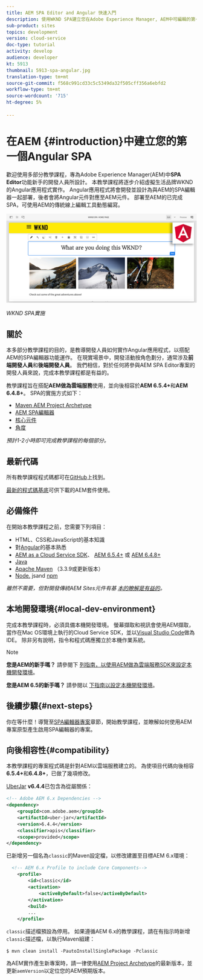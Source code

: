 ```yaml
---
title: AEM SPA Editor and Angular 快速入門
description: 使用WKND SPA建立您在Adobe Experience Manager, AEM中可編輯的第一個Angular Single Page Application(SPA)。 瞭解如何使用Angular JS架構與AEM的SPA編輯器建立SPA。 本多部分教學課程將逐步介紹虛擬生活品牌WKND的Angular應用程式實作。 本教學課程涵蓋SPA的端對端建立以及與AEM的整合。
sub-product: sites
topics: development
version: cloud-service
doc-type: tutorial
activity: develop
audience: developer
kt: 5913
thumbnail: 5913-spa-angular.jpg
translation-type: tm+mt
source-git-commit: f568c991cd33c5c5349da32f505cff356a6ebfd2
workflow-type: tm+mt
source-wordcount: '715'
ht-degree: 5%

---
```



# 在AEM {#introduction}中建立您的第一個Angular SPA

歡迎使用多部分教學課程，專為Adobe Experience Manager(AEM)中&#x200B;**SPA Editor**&#x200B;功能新手的開發人員所設計。 本教學課程將逐步介紹虛擬生活品牌WKND的Angular應用程式實作。 Angular應用程式將會開發並設計為與AEM的SPA編輯器一起部署，後者會將Angular元件對應至AEM元件。 部署至AEM的已完成SPA，可使用AEM的傳統線上編輯工具動態編寫。

![最終實施的SPA](assets/wknd-spa-implementation.png)

*WKND SPA實施*

## 關於

本多部分教學課程的目的，是教導開發人員如何實作Angular應用程式，以搭配AEM的SPA編輯器功能運作。 在現實場景中，開發活動按角色劃分，通常涉及&#x200B;**前端開發人員**&#x200B;和&#x200B;**後端開發人員**。 我們相信，對於任何將參與AEM SPA Editor專案的開發人員來說，完成本教學課程都是有益的。

教學課程旨在搭配&#x200B;**AEM做為雲端服務**&#x200B;使用，並向後相容於&#x200B;**AEM 6.5.4+**&#x200B;和&#x200B;**AEM 6.4.8+**。 SPA的實施方式如下：

* [Maven AEM Project Archetype](https://docs.adobe.com/content/help/zh-Hant/experience-manager-core-components/using/developing/archetype/overview.html)
* [AEM SPA編輯器](https://docs.adobe.com/content/help/en/experience-manager-65/developing/headless/spas/spa-walkthrough.html#content-editing-experience-with-spa)
* [核心元件](https://docs.adobe.com/content/help/zh-Hant/experience-manager-core-components/using/introduction.html)
* [角度](https://angular.io/)

*預計1-2小時即可完成教學課程的每個部分。*

## 最新代碼

所有教學課程程式碼都可在[GitHub](https://github.com/adobe/aem-guides-wknd-spa)上找到。

[最新的程式碼基底](https://github.com/adobe/aem-guides-wknd-spa/releases)可供下載的AEM套件使用。

## 必備條件

在開始本教學課程之前，您需要下列項目：

* HTML、CSS和JavaScript的基本知識
* 對[Angular](https://angular.io/)的基本熟悉
* [AEM as a Cloud Service SDK](https://docs.adobe.com/content/help/en/experience-manager-learn/cloud-service/local-development-environment-set-up/aem-runtime.html#download-the-aem-as-a-cloud-service-sdk)、 [AEM 6.5.4+](https://helpx.adobe.com/experience-manager/aem-releases-updates.html#65) 或 [AEM 6.4.8+](https://helpx.adobe.com/experience-manager/aem-releases-updates.html#64)
* [Java](https://downloads.experiencecloud.adobe.com/content/software-distribution/en/general.html)
* [Apache Maven](https://maven.apache.org/) （3.3.9或更新版本）
* [Node.](https://nodejs.org/en/) jsand  [npm](https://www.npmjs.com/)

*雖然不需要，但對開發傳統AEM Sites元件有基 [本的瞭解是有益的](https://docs.adobe.com/content/help/en/experience-manager-learn/getting-started-wknd-tutorial-develop/overview.html)。*

## 本地開發環境{#local-dev-environment}

完成本教學課程時，必須具備本機開發環境。 螢幕擷取和視訊會使用AEM擷取，當作在Mac OS環境上執行的Cloud Service SDK，並以[Visual Studio Code](https://code.visualstudio.com/)做為IDE。 除非另有說明，指令和程式碼應獨立於本機作業系統。

>[!NOTE]
>
> **您是AEM的新手嗎？** 請參閱下 [列指南，以使用AEM做為雲端服務SDK來設定本機開發環境](https://docs.adobe.com/content/help/en/experience-manager-learn/cloud-service/local-development-environment-set-up/overview.html)。
>
> **您是AEM 6.5的新手嗎？** 請參閱以 [下指南以設定本機開發環境](https://docs.adobe.com/content/help/en/experience-manager-learn/foundation/development/set-up-a-local-aem-development-environment.html)。

## 後續步驟{#next-steps}

你在等什麼！導覽至[SPA編輯器專案](create-project.md)章節，開始教學課程，並瞭解如何使用AEM專案原型產生啟用SPA編輯器的專案。

## 向後相容性{#compatibility}

本教學課程的專案程式碼是針對AEM以雲端服務建立的。 為使項目代碼向後相容&#x200B;**6.5.4+**&#x200B;和&#x200B;**6.4.8+**，已做了幾項修改。

[UberJar](https://docs.adobe.com/content/help/en/experience-manager-65/developing/devtools/ht-projects-maven.html#what-is-the-uberjar) **v6.4.4**&#x200B;已包含為從屬關係：

```xml
<!-- Adobe AEM 6.x Dependencies -->
<dependency>
    <groupId>com.adobe.aem</groupId>
    <artifactId>uber-jar</artifactId>
    <version>6.4.4</version>
    <classifier>apis</classifier>
    <scope>provided</scope>
</dependency>
```

已新增另一個名為`classic`的Maven設定檔，以修改建置至目標AEM 6.x環境：

```xml
  <!-- AEM 6.x Profile to include Core Components-->
    <profile>
        <id>classic</id>
        <activation>
            <activeByDefault>false</activeByDefault>
        </activation>
        <build>
        ...
    </profile>
```

`classic`描述檔預設為停用。 如果遵循AEM 6.x的教學課程，請在有指示時新增`classic`描述檔，以執行Maven組建：

```shell
$ mvn clean install -PautoInstallSinglePackage -Pclassic
```

為AEM實作產生新專案時，請一律使用[AEM Project Archetype](https://github.com/adobe/aem-project-archetype)的最新版本，並更新`aemVersion`以定位您的AEM預期版本。
